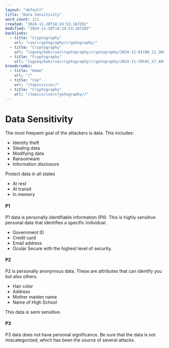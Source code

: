 ```yaml
---
layout: "default"
title: "Data Sensitivity"
word_count: 121
created: "2024-11-28T18:24:53.167202"
modified: "2024-11-28T18:24:53.167202"
backlinks:
  - title: "Cryptography"
    url: "cse/cryptography/cryptography/"
  - title: "Cryptography"
    url: "logseq/bak/cse/cryptography/cryptography/2024-11-01t08_11_36626zdesktop/"
  - title: "Cryptography"
    url: "logseq/bak/cse/cryptography/cryptography/2024-11-29t01_57_40576zdesktop/"
breadcrumbs:
  - title: "Home"
    url: "/"
  - title: "Cse"
    url: "/topics/cse//"
  - title: "Cryptography"
    url: "/topics/cse/cryptography//"
---
```

# Data Sensitivity

The most frequent goal of the attackers is data. This includes:
- Identity theft
- Stealing data
- Modifying data
- Ransomware
- Information disclosure

Protect data in all states
- At rest
- At transit
- In memory

#### P1
P1 data is personally identifiable information (PII). This is highly sensitive personal data that identifies a specific individual.
- Government ID
- Credit card
- Email address
- Ocular
Secure with the highest level of security.

#### P2
P2 is personally anonymous data. These are attributes that can identify you but also others.
- Hair color
- Address
- Mother maiden name
- Name of High School

This data is semi sensitive.

#### P3
P3 data does not have personal significance. Be sure that the data is not miscategorized, which has been the source of several attacks.
